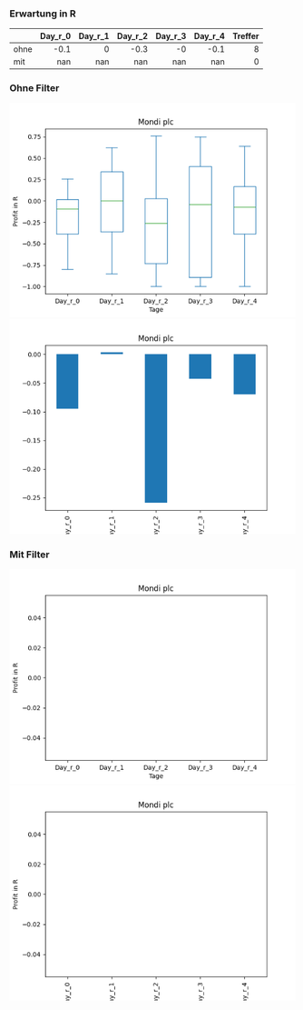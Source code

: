 ### Erwartung in R
|      |   Day_r_0 |   Day_r_1 |   Day_r_2 |   Day_r_3 |   Day_r_4 |   Treffer |
|:-----|----------:|----------:|----------:|----------:|----------:|----------:|
| ohne |      -0.1 |         0 |      -0.3 |        -0 |      -0.1 |         8 |
| mit  |     nan   |       nan |     nan   |       nan |     nan   |         0 |

### Ohne Filter
![image info](./data/MONDY_box_all.png)
![image info](./data/MONDY_median_all.png)

### Mit Filter
![image info](./data/MONDY_box_filtered.png)
![image info](./data/MONDY_median_filtered.png)
